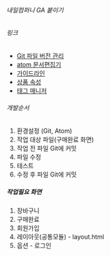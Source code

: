 ###### 내일컴퍼니 GA 붙이기

###### 링크
- [Git 파일 버전 관리](https://git-scm.com/download/win)
- [atom 문서편집기](https://atom.io/)
- [가이드라인](https://dobby-taginhouse.tistory.com/entry/%EC%A0%84%EC%9E%90%EC%83%81%EA%B1%B0%EB%9E%98-Ecommerce-%EC%BD%94%EB%93%9C-%EC%84%A4%EC%B9%98%ED%95%98%EA%B8%B0-ga?category=839975)
- [상품 속성](https://developers.google.com/analytics/devguides/collection/gtagjs/enhanced-ecommerce)
- [태그 매니저](https://support.google.com/tagmanager/answer/6107124?visit_id=637139741095955287-920588080&rd=1)

###### 개발순서
1. 환경설정 (Git, Atom)
2. 작업 대상 파일(구매완료 화면)
3. 작업 전 파일 Git에 커밋
4. 파일 수정
5. 테스트
6. 수정 후 파일 Git에 커밋


##### 작업필요 화면
1. 장바구니
2. 구매완료
3. 회원가입
4. 레이아웃(공통모듈) - layout.html
5. 옵션 - 로그인
